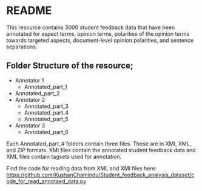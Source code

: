 # README 
This resource contains 3000 student feedback data that have been annotated for aspect terms, opinion terms, polarities of the opinion terms towards targeted aspects, document-level opinion polarities, and sentence separations.

## Folder Structure of the resource;

- Annotator 1
	- Annotated_part_1
- Annotated_part_2
- Annotator 2
	- Annotated_part_3
	- Annotated_part_4
	- Annotated_part_5
- Annotator 3
	- Annotated_part_6

Each Annotated_part_# folders contain three files. Those are in XMI, XML, and ZIP formats. 
XMI files contain the annotated student feedback data and XML files contain tagsets used for annotation.

Find the code for reading data from XML and XMI files here: https://github.com/KushanChamindu/Student_feedback_analysis_dataset/code_for_read_annotaed_data.py
